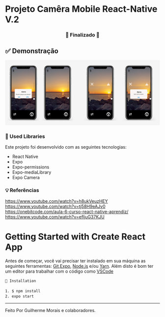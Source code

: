 # Projeto Camêra Mobile React-Native V.2

<h3 align="center"> 
🚧  Finalizado  🚧
</h3>

## ✅ Demonstração

<div display='flex'>
  <img src="https://github.com/guigams/Camera-ReactNative-V2/blob/main/Images/DemoCam.PNG" />
</div>

### 🚀 Used Libraries

Este projeto foi desenvolvido com as seguintes tecnologias:

- React Native
- Expo
- Expo-permissions
- Expo-mediaLibrary
- Expo Camera

### 💡 Referências
https://www.youtube.com/watch?v=h8ukVeuzHEY
https://www.youtube.com/watch?v=tj58H9eAJv0
https://onebitcode.com/aula-6-curso-react-native-aprendiz/
https://www.youtube.com/watch?v=efljuG37KJU

# Getting Started with Create React App

Antes de começar, você vai precisar ter instalado em sua máquina as seguintes ferramentas:
[Git](https://git-scm.com),[Expo](https://expo.dev/), [Node.js](https://nodejs.org/en/) e/ou [Yarn](https://yarnpkg.com/). 
Além disto é bom ter um editor para trabalhar com o código como [VSCode](https://code.visualstudio.com/)

```bash
📗 Installation

1. $ npm install
2. expo start
```

<hr/>

Feito Por Guilherme Morais e colaboradores.
